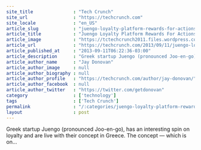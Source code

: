 ```yaml
---
site_title               : "Tech Crunch"
site_url                 : "https://techcrunch.com"
site_locale              : "en_US"
article_slug             : "juengo-loyalty-platform-rewards-for-actions-not-purchases"
article_title            : "Juengo Loyalty Platform Rewards For Actions Not Purchases"
article_image            : "https://tctechcrunch2011.files.wordpress.com/2013/09/juengo.jpg?w=764&h=400&crop=1"
article_url              : "https://techcrunch.com/2013/09/11/juengo-loyalty-platform-rewards-for-actions-not-purchases/"
article_published_at     : "2013-09-11T06:22:36-03:00"
article_description      : "Greek startup Juengo (pronounced Joo-en-go), has an interesting spin on loyalty and are live with their concept in Greece. The concept — which is on..."
article_author_name      : "Jay Donovan"
article_author_image     : null
article_author_biography : null
article_author_profile   : "https://techcrunch.com/author/jay-donovan/"
article_author_facebook  : null
article_author_twitter   : "https://twitter.com/getdonovan"
category                 : ['technology']
tags                     : ['Tech Crunch']
permalink                : "/:categories/juengo-loyalty-platform-rewards-for-actions-not-purchases/"
layout                   : post
---
```


Greek startup Juengo (pronounced Joo-en-go), has an interesting spin on loyalty and are live with their concept in Greece. The concept — which is on...

